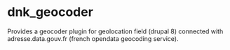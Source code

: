 # dnk_geocoder
Provides a geocoder plugin for geolocation field (drupal 8) connected with adresse.data.gouv.fr (french opendata geocoding service).
